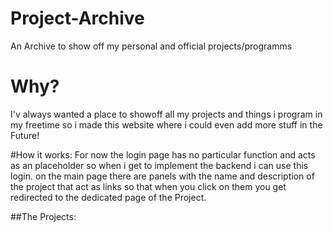 # Project-Archive
An Archive to show off my personal and official projects/programms

# Why?
I'v always wanted a place to showoff all my projects and things i program in my freetime so i made this website where i 
could even add more stuff in the Future!

#How it works:
For now the login page has no particular function and acts as an placeholder so when i get to implement the backend
i can use this login.
on the main page there are panels with the name and description of the project that act as links so that when you click on them
you get redirected to the dedicated page of the Project.

##The Projects:
